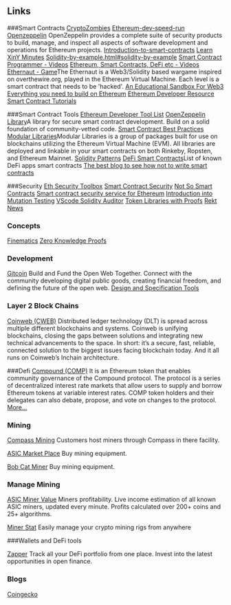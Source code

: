 ## Links

###Smart Contracts
[CryptoZombies](https://cryptozombies.io/en/course/)
[Ethereum-dev-speed-run](https://medium.com/@austin_48503/%EF%B8%8Fethereum-dev-speed-run-bd72bcba6a4c)
[Openzeppelin](https://docs.openzeppelin.com/openzeppelin/) OpenZeppelin provides a complete suite of security products to build, manage, and inspect all aspects of software development and operations for Ethereum projects.
[Introduction-to-smart-contracts](https://docs.soliditylang.org/en/v0.8.8/introduction-to-smart-contracts.html)
[Learn XinY Minutes](https://learnxinyminutes.com/docs/solidity/)
[Solidity-by-example.html#solidity-by-example](https://docs.soliditylang.org/en/v0.8.8/solidity-by-example.html#solidity-by-example)
[Smart Contract Programmer - Videos](https://www.youtube.com/channel/UCJWh7F3AFyQ_x01VKzr9eyA/videos)
[Ethereum, Smart Contracts, DeFi etc - Videos](https://www.youtube.com/c/EatTheBlocks/videos)
[Ethernaut - Game](https://ethernaut.openzeppelin.com/)The Ethernaut is a Web3/Solidity based wargame inspired on overthewire.org, played in the Ethereum Virtual Machine. Each level is a smart contract that needs to be 'hacked'.
[An Educational Sandbox For Web3](https://eth.build/)
[Everything you need to build on Ethereum](https://github.com/scaffold-eth/scaffold-eth)
[Ethereum Developer Resource](https://ethereum.org/en/developers/)
[Smart Contract Tutorials](https://smartcontractdb.com/tutorialsX)

###Smart Contract Tools
[Ethereum Developer Tool List](https://github.com/ConsenSys/ethereum-developer-tools-list)
[OpenZeppelin Library](https://github.com/OpenZeppelin/openzeppelin-contracts)A library for secure smart contract development. Build on a solid foundation of community-vetted code.
[Smart Contract Best Practices](https://consensys.github.io/smart-contract-best-practices/)
[Modular Libraries](https://github.com/modular-network/ethereum-libraries#modular-libraries)Modular Libraries is a group of packages built for use on blockchains utilizing the Ethereum Virtual Machine (EVM). All libraries are deployed and linkable in your smart contracts on both Rinkeby, Ropsten, and Ethereum Mainnet.
[Solidity Patterns](https://github.com/fravoll/solidity-patterns)
[DeFi Smart Contracts](https://github.com/defiprime/defi-smart-contracts)List of known DeFi apps smart contracts
[The best blog to see how not to write smart contracts](https://samczsun.com/)

###Security
[Eth Security Toolbox](https://github.com/trailofbits/eth-security-toolbox)
[Smart Contract Security](https://secureum.substack.com/p/smart-contract-security-101-secureum)
[Not So Smart Contracts](https://github.com/crytic/not-so-smart-contracts)
[Smart contract security service for Ethereum](https://mythx.io/)
[Introduction into Mutation Testing](https://joranhonig.nl/introduction-into-mutation/)
[VScode Solidity Auditor](https://github.com/ConsenSys/vscode-solidity-auditor)
[Token Libraries with Proofs](https://github.com/sec-bit/tokenlibs-with-proofs)
[Rekt News](https://rekt.news/)

### Concepts
[Finematics](https://www.youtube.com/c/Finematics/videos)
[Zero Knowledge Proofs](https://github.com/matter-labs/awesome-zero-knowledge-proofs)

### Development
[Gitcoin](https://gitcoin.co/) Build and Fund the Open Web Together. Connect with the community developing digital public goods, creating financial freedom, and defining the future of the open web.
[Design and Specification Tools](https://kernel.community/en/resources/design-spec)


### Layer 2 Block Chains
[Coinweb (CWEB)](https://coinweb.io/) Distributed ledger technology (DLT) is spread across multiple different blockchains and systems. Coinweb is unifying blockchains, closing the gaps between solutions and integrating new technical advancements to the space. In short: it’s a secure, fast, reliable, connected solution to the biggest issues facing blockchain today. And it all runs on Coinweb’s Inchain architecture.

###Defi
[Compound (COMP)](https://compound.finance/) It is an Ethereum token that enables community governance of the Compound protocol. The protocol is a series of decentralized interest rate markets that allow users to supply and borrow Ethereum tokens at variable interest rates. COMP token holders and their delegates can also debate, propose, and vote on changes to the protocol. [More...](https://www.coinbase.com/price/compound)

### Mining

[Compass Mining](https://compassmining.io/) Customers host miners through Compass in there facility.

[ASIC Market Place](https://asicmarketplace.com/) Buy mining equipment.

[Bob Cat Miner](https://www.bobcatminer.com/) Buy mining equipment.



### Manage Mining


[ASIC Miner Value](https://www.asicminervalue.com/) Miners profitability. Live income estimation of all known ASIC miners, updated every minute. Profits calculated over 200+ coins and 25+ algorithms.

[Miner Stat](https://minerstat.com/) Easily manage your crypto mining rigs from anywhere

###Wallets and DeFi tools

[Zapper](https://zapper.fi/) Track all your DeFi portfolio from one place. Invest into the latest opportunities in open finance.


### Blogs

[Coingecko](https://www.coingecko.com/en) 
